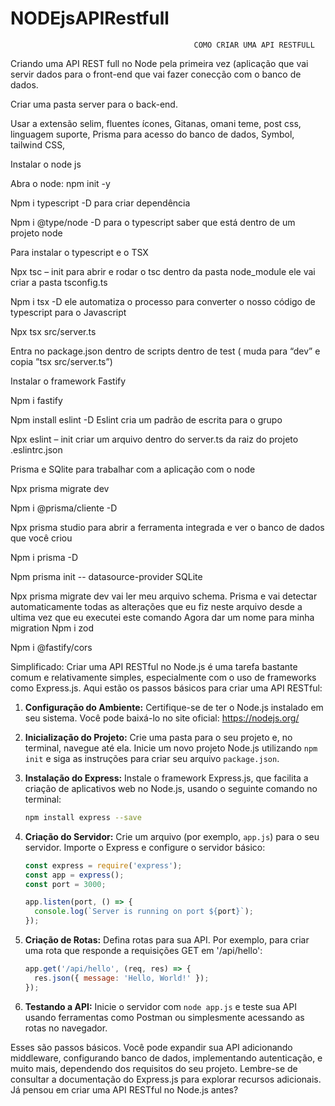 # NODEjsAPIRestfull
                                             COMO CRIAR UMA API RESTFULL 

Criando uma API REST full no Node pela primeira vez (aplicação que vai servir dados para o front-end que vai fazer conecção com o banco de dados.

Criar uma pasta server para o back-end.

Usar a extensão selim, fluentes ícones, Gitanas, omani teme, post css, linguagem suporte, Prisma para acesso do banco de dados, Symbol, tailwind CSS,

Instalar o node js

Abra o node: npm init -y

Npm i typescript -D para criar dependência

Npm i @type/node -D para o typescript saber que está dentro de um projeto node

Para instalar o typescript e o TSX

Npx tsc – init para abrir e rodar o tsc dentro da pasta node_module ele vai criar a pasta tsconfig.ts

Npm i tsx -D ele automatiza o processo para converter o nosso código de typescript para o Javascript

Npx tsx src/server.ts

Entra no package.json dentro de scripts dentro de test ( muda para “dev” e copia ”tsx src/server.ts”)

Instalar o framework Fastify 

Npm i fastify

Npm install eslint -D          Eslint cria um padrão de escrita para o grupo

Npx eslint – init criar um arquivo dentro do server.ts  da raiz do projeto .eslintrc.json

Prisma e SQlite para trabalhar com a aplicação com o node

Npx prisma migrate dev

Npm i @prisma/cliente -D

Npx prisma studio para abrir a ferramenta integrada e ver o banco de dados que você criou

Npm i prisma -D

Npm prisma init --  datasource-provider SQLite

Npx prisma migrate dev  vai ler meu arquivo schema. Prisma e vai detectar automaticamente todas as alterações que eu fiz neste arquivo desde a ultima vez que eu executei este comando Agora dar um nome para minha migration
Npm i zod   

Npm i @fastify/cors

Simplificado:
Criar uma API RESTful no Node.js é uma tarefa bastante comum e relativamente simples, especialmente com o uso de frameworks como Express.js. Aqui estão os passos básicos para criar uma API RESTful:

1. **Configuração do Ambiente:**
   Certifique-se de ter o Node.js instalado em seu sistema. Você pode baixá-lo no site oficial: https://nodejs.org/

2. **Inicialização do Projeto:**
   Crie uma pasta para o seu projeto e, no terminal, navegue até ela. Inicie um novo projeto Node.js utilizando `npm init` e siga as instruções para criar seu arquivo `package.json`.

3. **Instalação do Express:**
   Instale o framework Express.js, que facilita a criação de aplicativos web no Node.js, usando o seguinte comando no terminal:
   ```bash
   npm install express --save
   ```

4. **Criação do Servidor:**
   Crie um arquivo (por exemplo, `app.js`) para o seu servidor. Importe o Express e configure o servidor básico:
   ```javascript
   const express = require('express');
   const app = express();
   const port = 3000;

   app.listen(port, () => {
     console.log(`Server is running on port ${port}`);
   });
   ```

5. **Criação de Rotas:**
   Defina rotas para sua API. Por exemplo, para criar uma rota que responde a requisições GET em '/api/hello':
   ```javascript
   app.get('/api/hello', (req, res) => {
     res.json({ message: 'Hello, World!' });
   });
   ```

6. **Testando a API:**
   Inicie o servidor com `node app.js` e teste sua API usando ferramentas como Postman ou simplesmente acessando as rotas no navegador.

Esses são passos básicos. Você pode expandir sua API adicionando middleware, configurando banco de dados, implementando autenticação, e muito mais, dependendo dos requisitos do seu projeto. Lembre-se de consultar a documentação do Express.js para explorar recursos adicionais. Já pensou em criar uma API RESTful no Node.js antes?


